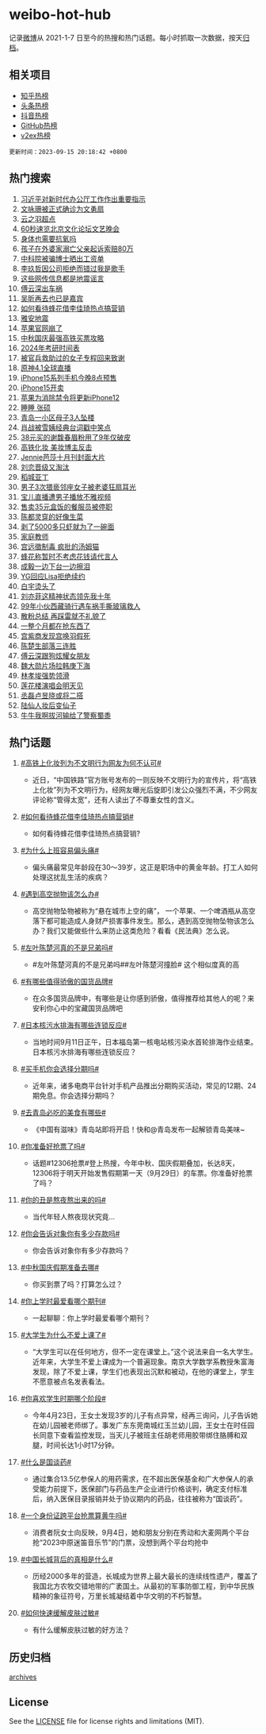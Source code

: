 # weibo-hot-hub

记录[微博](https://www.weibo.com)从 2021-1-7 日至今的热搜和热门话题。每小时抓取一次数据，按天[归档](archives)。

## 相关项目

- [知乎热榜](https://github.com/lonnyzhang423/zhihu-hot-hub)
- [头条热榜](https://github.com/lonnyzhang423/toutiao-hot-hub)
- [抖音热榜](https://github.com/lonnyzhang423/douyin-hot-hub)
- [GitHub热榜](https://github.com/lonnyzhang423/github-hot-hub)
- [v2ex热榜](https://github.com/lonnyzhang423/v2ex-hot-hub)


`更新时间：2023-09-15 20:18:42 +0800`

## 热门搜索

1. [习近平对新时代办公厅工作作出重要指示](https://m.weibo.cn/search?containerid=100103type%3D1%26t%3D10%26q%3D%23%E4%B9%A0%E8%BF%91%E5%B9%B3%E5%AF%B9%E6%96%B0%E6%97%B6%E4%BB%A3%E5%8A%9E%E5%85%AC%E5%8E%85%E5%B7%A5%E4%BD%9C%E4%BD%9C%E5%87%BA%E9%87%8D%E8%A6%81%E6%8C%87%E7%A4%BA%23&stream_entry_id=51&isnewpage=1&extparam=seat%3D1%26cate%3D10103%26stream_entry_id%3D51%26pos%3D0%26dgr%3D0%26c_type%3D51%26filter_type%3Drealtimehot%26display_time%3D1694780321%26pre_seqid%3D1694780321688927224166)
1. [文咏珊被正式确诊为文勇扇](https://m.weibo.cn/search?containerid=100103type%3D1%26t%3D10%26q%3D%23%E6%96%87%E5%92%8F%E7%8F%8A%E8%A2%AB%E6%AD%A3%E5%BC%8F%E7%A1%AE%E8%AF%8A%E4%B8%BA%E6%96%87%E5%8B%87%E6%89%87%23&stream_entry_id=31&isnewpage=1&extparam=seat%3D1%26cate%3D5001%26stream_entry_id%3D31%26flag%3D1%26filter_type%3Drealtimehot%26c_type%3D31%26lcate%3D5001%26pos%3D0%26q%3D%2523%25E6%2596%2587%25E5%2592%258F%25E7%258F%258A%25E8%25A2%25AB%25E6%25AD%25A3%25E5%25BC%258F%25E7%25A1%25AE%25E8%25AF%258A%25E4%25B8%25BA%25E6%2596%2587%25E5%258B%2587%25E6%2589%2587%2523%26dgr%3D0%26band_rank%3D1%26realpos%3D1%26display_time%3D1694780321%26pre_seqid%3D1694780321688927224166)
1. [云之羽超点](https://m.weibo.cn/search?containerid=100103type%3D1%26t%3D10%26q%3D%23%E4%BA%91%E4%B9%8B%E7%BE%BD%E8%B6%85%E7%82%B9%23&stream_entry_id=31&isnewpage=1&extparam=seat%3D1%26cate%3D5001%26stream_entry_id%3D31%26flag%3D2%26filter_type%3Drealtimehot%26c_type%3D31%26lcate%3D5001%26pos%3D1%26q%3D%2523%25E4%25BA%2591%25E4%25B9%258B%25E7%25BE%25BD%25E8%25B6%2585%25E7%2582%25B9%2523%26dgr%3D0%26band_rank%3D2%26realpos%3D2%26display_time%3D1694780321%26pre_seqid%3D1694780321688927224166)
1. [60秒速览北京文化论坛文艺晚会](https://m.weibo.cn/search?containerid=100103type%3D1%26t%3D10%26q%3D%2360%E7%A7%92%E9%80%9F%E8%A7%88%E5%8C%97%E4%BA%AC%E6%96%87%E5%8C%96%E8%AE%BA%E5%9D%9B%E6%96%87%E8%89%BA%E6%99%9A%E4%BC%9A%23&stream_entry_id=31&isnewpage=1&extparam=seat%3D1%26cate%3D5001%26stream_entry_id%3D31%26flag%3D1%26filter_type%3Drealtimehot%26c_type%3D31%26lcate%3D5001%26pos%3D2%26q%3D%252360%25E7%25A7%2592%25E9%2580%259F%25E8%25A7%2588%25E5%258C%2597%25E4%25BA%25AC%25E6%2596%2587%25E5%258C%2596%25E8%25AE%25BA%25E5%259D%259B%25E6%2596%2587%25E8%2589%25BA%25E6%2599%259A%25E4%25BC%259A%2523%26dgr%3D0%26band_rank%3D3%26realpos%3D3%26display_time%3D1694780321%26pre_seqid%3D1694780321688927224166)
1. [身体也需要抗氧吗](https://m.weibo.cn/search?containerid=100103type%3D1%26t%3D10%26q%3D%23%E8%BA%AB%E4%BD%93%E4%B9%9F%E9%9C%80%E8%A6%81%E6%8A%97%E6%B0%A7%E5%90%97%23&stream_entry_id=31&isnewpage=1&extparam=seat%3D1%26cate%3D5001%26stream_entry_id%3D31%26c_type%3D31%26lcate%3D5001%26filter_type%3Drealtimehot%26adid%3D203324%26pos%3D3%26topic_ad%3D1%26q%3D%2523%25E8%25BA%25AB%25E4%25BD%2593%25E4%25B9%259F%25E9%259C%2580%25E8%25A6%2581%25E6%258A%2597%25E6%25B0%25A7%25E5%2590%2597%2523%26dgr%3D0%26band_rank%3D4%26is_ad_pos%3D1%26display_time%3D1694780321%26pre_seqid%3D1694780321688927224166)
1. [孩子在外婆家溺亡父亲起诉索赔80万](https://m.weibo.cn/search?containerid=100103type%3D1%26t%3D10%26q%3D%23%E5%AD%A9%E5%AD%90%E5%9C%A8%E5%A4%96%E5%A9%86%E5%AE%B6%E6%BA%BA%E4%BA%A1%E7%88%B6%E4%BA%B2%E8%B5%B7%E8%AF%89%E7%B4%A2%E8%B5%9480%E4%B8%87%23&stream_entry_id=31&isnewpage=1&extparam=seat%3D1%26cate%3D5001%26stream_entry_id%3D31%26flag%3D1%26filter_type%3Drealtimehot%26c_type%3D31%26lcate%3D5001%26pos%3D4%26q%3D%2523%25E5%25AD%25A9%25E5%25AD%2590%25E5%259C%25A8%25E5%25A4%2596%25E5%25A9%2586%25E5%25AE%25B6%25E6%25BA%25BA%25E4%25BA%25A1%25E7%2588%25B6%25E4%25BA%25B2%25E8%25B5%25B7%25E8%25AF%2589%25E7%25B4%25A2%25E8%25B5%259480%25E4%25B8%2587%2523%26dgr%3D0%26band_rank%3D4%26realpos%3D4%26display_time%3D1694780321%26pre_seqid%3D1694780321688927224166)
1. [中科院被骗博士晒出工资单](https://m.weibo.cn/search?containerid=100103type%3D1%26t%3D10%26q%3D%23%E4%B8%AD%E7%A7%91%E9%99%A2%E8%A2%AB%E9%AA%97%E5%8D%9A%E5%A3%AB%E6%99%92%E5%87%BA%E5%B7%A5%E8%B5%84%E5%8D%95%23&stream_entry_id=31&isnewpage=1&extparam=seat%3D1%26cate%3D5001%26stream_entry_id%3D31%26flag%3D2%26filter_type%3Drealtimehot%26c_type%3D31%26lcate%3D5001%26pos%3D5%26q%3D%2523%25E4%25B8%25AD%25E7%25A7%2591%25E9%2599%25A2%25E8%25A2%25AB%25E9%25AA%2597%25E5%258D%259A%25E5%25A3%25AB%25E6%2599%2592%25E5%2587%25BA%25E5%25B7%25A5%25E8%25B5%2584%25E5%258D%2595%2523%26dgr%3D0%26band_rank%3D5%26realpos%3D5%26display_time%3D1694780321%26pre_seqid%3D1694780321688927224166)
1. [李玖哲因公司拒绝而错过我是歌手](https://m.weibo.cn/search?containerid=100103type%3D1%26t%3D10%26q%3D%23%E6%9D%8E%E7%8E%96%E5%93%B2%E5%9B%A0%E5%85%AC%E5%8F%B8%E6%8B%92%E7%BB%9D%E8%80%8C%E9%94%99%E8%BF%87%E6%88%91%E6%98%AF%E6%AD%8C%E6%89%8B%23&stream_entry_id=31&isnewpage=1&extparam=seat%3D1%26cate%3D5001%26stream_entry_id%3D31%26flag%3D1%26filter_type%3Drealtimehot%26c_type%3D31%26lcate%3D5001%26pos%3D6%26q%3D%2523%25E6%259D%258E%25E7%258E%2596%25E5%2593%25B2%25E5%259B%25A0%25E5%2585%25AC%25E5%258F%25B8%25E6%258B%2592%25E7%25BB%259D%25E8%2580%258C%25E9%2594%2599%25E8%25BF%2587%25E6%2588%2591%25E6%2598%25AF%25E6%25AD%258C%25E6%2589%258B%2523%26dgr%3D0%26band_rank%3D6%26realpos%3D6%26display_time%3D1694780321%26pre_seqid%3D1694780321688927224166)
1. [这些网传信息都是地震谣言](https://m.weibo.cn/search?containerid=100103type%3D1%26t%3D10%26q%3D%23%E8%BF%99%E4%BA%9B%E7%BD%91%E4%BC%A0%E4%BF%A1%E6%81%AF%E9%83%BD%E6%98%AF%E5%9C%B0%E9%9C%87%E8%B0%A3%E8%A8%80%23&stream_entry_id=31&isnewpage=1&extparam=seat%3D1%26cate%3D5001%26stream_entry_id%3D31%26c_type%3D31%26lcate%3D5001%26adid%3D203712%26filter_type%3Drealtimehot%26pos%3D7%26q%3D%2523%25E8%25BF%2599%25E4%25BA%259B%25E7%25BD%2591%25E4%25BC%25A0%25E4%25BF%25A1%25E6%2581%25AF%25E9%2583%25BD%25E6%2598%25AF%25E5%259C%25B0%25E9%259C%2587%25E8%25B0%25A3%25E8%25A8%2580%2523%26dgr%3D0%26band_rank%3D7%26is_ad_pos%3D1%26display_time%3D1694780321%26pre_seqid%3D1694780321688927224166)
1. [傅云深出车祸](https://m.weibo.cn/search?containerid=100103type%3D1%26t%3D10%26q%3D%23%E5%82%85%E4%BA%91%E6%B7%B1%E5%87%BA%E8%BD%A6%E7%A5%B8%23&stream_entry_id=31&isnewpage=1&extparam=seat%3D1%26cate%3D5001%26stream_entry_id%3D31%26flag%3D1%26filter_type%3Drealtimehot%26c_type%3D31%26lcate%3D5001%26pos%3D8%26q%3D%2523%25E5%2582%2585%25E4%25BA%2591%25E6%25B7%25B1%25E5%2587%25BA%25E8%25BD%25A6%25E7%25A5%25B8%2523%26dgr%3D0%26band_rank%3D7%26realpos%3D7%26display_time%3D1694780321%26pre_seqid%3D1694780321688927224166)
1. [吴昕再去也已是嘉宾](https://m.weibo.cn/search?containerid=100103type%3D1%26t%3D10%26q%3D%23%E5%90%B4%E6%98%95%E5%86%8D%E5%8E%BB%E4%B9%9F%E5%B7%B2%E6%98%AF%E5%98%89%E5%AE%BE%23&stream_entry_id=31&isnewpage=1&extparam=seat%3D1%26cate%3D5001%26stream_entry_id%3D31%26flag%3D1%26filter_type%3Drealtimehot%26c_type%3D31%26lcate%3D5001%26pos%3D9%26q%3D%2523%25E5%2590%25B4%25E6%2598%2595%25E5%2586%258D%25E5%258E%25BB%25E4%25B9%259F%25E5%25B7%25B2%25E6%2598%25AF%25E5%2598%2589%25E5%25AE%25BE%2523%26dgr%3D0%26band_rank%3D8%26realpos%3D8%26display_time%3D1694780321%26pre_seqid%3D1694780321688927224166)
1. [如何看待蜂花借李佳琦热点搞营销](https://m.weibo.cn/search?containerid=100103type%3D1%26t%3D10%26q%3D%23%E5%A6%82%E4%BD%95%E7%9C%8B%E5%BE%85%E8%9C%82%E8%8A%B1%E5%80%9F%E6%9D%8E%E4%BD%B3%E7%90%A6%E7%83%AD%E7%82%B9%E6%90%9E%E8%90%A5%E9%94%80%23&stream_entry_id=31&isnewpage=1&extparam=seat%3D1%26cate%3D5001%26stream_entry_id%3D31%26flag%3D0%26filter_type%3Drealtimehot%26c_type%3D31%26lcate%3D5001%26pos%3D10%26q%3D%2523%25E5%25A6%2582%25E4%25BD%2595%25E7%259C%258B%25E5%25BE%2585%25E8%259C%2582%25E8%258A%25B1%25E5%2580%259F%25E6%259D%258E%25E4%25BD%25B3%25E7%2590%25A6%25E7%2583%25AD%25E7%2582%25B9%25E6%2590%259E%25E8%2590%25A5%25E9%2594%2580%2523%26dgr%3D0%26band_rank%3D9%26realpos%3D9%26display_time%3D1694780321%26pre_seqid%3D1694780321688927224166)
1. [雅安地震](https://m.weibo.cn/search?containerid=100103type%3D1%26t%3D10%26q%3D%23%E9%9B%85%E5%AE%89%E5%9C%B0%E9%9C%87%23&stream_entry_id=31&isnewpage=1&extparam=seat%3D1%26cate%3D5001%26stream_entry_id%3D31%26flag%3D0%26filter_type%3Drealtimehot%26c_type%3D31%26lcate%3D5001%26pos%3D11%26q%3D%2523%25E9%259B%2585%25E5%25AE%2589%25E5%259C%25B0%25E9%259C%2587%2523%26dgr%3D0%26band_rank%3D10%26realpos%3D10%26display_time%3D1694780321%26pre_seqid%3D1694780321688927224166)
1. [苹果官网崩了](https://m.weibo.cn/search?containerid=100103type%3D1%26t%3D10%26q%3D%E8%8B%B9%E6%9E%9C%E5%AE%98%E7%BD%91%E5%B4%A9%E4%BA%86&stream_entry_id=31&isnewpage=1&extparam=seat%3D1%26cate%3D5001%26stream_entry_id%3D31%26flag%3D1%26filter_type%3Drealtimehot%26c_type%3D31%26lcate%3D5001%26pos%3D12%26q%3D%25E8%258B%25B9%25E6%259E%259C%25E5%25AE%2598%25E7%25BD%2591%25E5%25B4%25A9%25E4%25BA%2586%26dgr%3D0%26band_rank%3D11%26realpos%3D11%26display_time%3D1694780321%26pre_seqid%3D1694780321688927224166)
1. [中秋国庆最强高铁买票攻略](https://m.weibo.cn/search?containerid=100103type%3D1%26t%3D10%26q%3D%23%E4%B8%AD%E7%A7%8B%E5%9B%BD%E5%BA%86%E6%9C%80%E5%BC%BA%E9%AB%98%E9%93%81%E4%B9%B0%E7%A5%A8%E6%94%BB%E7%95%A5%23&stream_entry_id=31&isnewpage=1&extparam=seat%3D1%26cate%3D5001%26stream_entry_id%3D31%26flag%3D1%26filter_type%3Drealtimehot%26c_type%3D31%26lcate%3D5001%26pos%3D13%26q%3D%2523%25E4%25B8%25AD%25E7%25A7%258B%25E5%259B%25BD%25E5%25BA%2586%25E6%259C%2580%25E5%25BC%25BA%25E9%25AB%2598%25E9%2593%2581%25E4%25B9%25B0%25E7%25A5%25A8%25E6%2594%25BB%25E7%2595%25A5%2523%26dgr%3D0%26band_rank%3D12%26realpos%3D12%26display_time%3D1694780321%26pre_seqid%3D1694780321688927224166)
1. [2024年考研时间表](https://m.weibo.cn/search?containerid=100103type%3D1%26t%3D10%26q%3D%232024%E5%B9%B4%E8%80%83%E7%A0%94%E6%97%B6%E9%97%B4%E8%A1%A8%23&stream_entry_id=31&isnewpage=1&extparam=seat%3D1%26cate%3D5001%26stream_entry_id%3D31%26flag%3D1%26filter_type%3Drealtimehot%26c_type%3D31%26lcate%3D5001%26pos%3D14%26q%3D%25232024%25E5%25B9%25B4%25E8%2580%2583%25E7%25A0%2594%25E6%2597%25B6%25E9%2597%25B4%25E8%25A1%25A8%2523%26dgr%3D0%26band_rank%3D13%26realpos%3D13%26display_time%3D1694780321%26pre_seqid%3D1694780321688927224166)
1. [被官兵救助过的女子专程回来致谢](https://m.weibo.cn/search?containerid=100103type%3D1%26t%3D10%26q%3D%23%E8%A2%AB%E5%AE%98%E5%85%B5%E6%95%91%E5%8A%A9%E8%BF%87%E7%9A%84%E5%A5%B3%E5%AD%90%E4%B8%93%E7%A8%8B%E5%9B%9E%E6%9D%A5%E8%87%B4%E8%B0%A2%23&stream_entry_id=31&isnewpage=1&extparam=seat%3D1%26cate%3D5001%26stream_entry_id%3D31%26flag%3D32768%26filter_type%3Drealtimehot%26c_type%3D31%26lcate%3D5001%26pos%3D15%26q%3D%2523%25E8%25A2%25AB%25E5%25AE%2598%25E5%2585%25B5%25E6%2595%2591%25E5%258A%25A9%25E8%25BF%2587%25E7%259A%2584%25E5%25A5%25B3%25E5%25AD%2590%25E4%25B8%2593%25E7%25A8%258B%25E5%259B%259E%25E6%259D%25A5%25E8%2587%25B4%25E8%25B0%25A2%2523%26dgr%3D0%26band_rank%3D14%26realpos%3D14%26display_time%3D1694780321%26pre_seqid%3D1694780321688927224166)
1. [原神4.1全球直播](https://m.weibo.cn/search?containerid=100103type%3D1%26t%3D10%26q%3D%23%E5%8E%9F%E7%A5%9E4.1%E5%85%A8%E7%90%83%E7%9B%B4%E6%92%AD%23&stream_entry_id=31&isnewpage=1&extparam=seat%3D1%26cate%3D5001%26stream_entry_id%3D31%26flag%3D0%26filter_type%3Drealtimehot%26c_type%3D31%26adid%3D203781%26lcate%3D5001%26pos%3D16%26q%3D%2523%25E5%258E%259F%25E7%25A5%259E4.1%25E5%2585%25A8%25E7%2590%2583%25E7%259B%25B4%25E6%2592%25AD%2523%26dgr%3D0%26band_rank%3D15%26realpos%3D15%26display_time%3D1694780321%26pre_seqid%3D1694780321688927224166)
1. [iPhone15系列手机今晚8点预售](https://m.weibo.cn/search?containerid=100103type%3D1%26t%3D10%26q%3D%23iPhone15%E7%B3%BB%E5%88%97%E6%89%8B%E6%9C%BA%E4%BB%8A%E6%99%9A8%E7%82%B9%E9%A2%84%E5%94%AE%23&stream_entry_id=31&isnewpage=1&extparam=seat%3D1%26cate%3D5001%26stream_entry_id%3D31%26flag%3D2%26filter_type%3Drealtimehot%26c_type%3D31%26lcate%3D5001%26pos%3D17%26q%3D%2523iPhone15%25E7%25B3%25BB%25E5%2588%2597%25E6%2589%258B%25E6%259C%25BA%25E4%25BB%258A%25E6%2599%259A8%25E7%2582%25B9%25E9%25A2%2584%25E5%2594%25AE%2523%26dgr%3D0%26band_rank%3D16%26realpos%3D16%26display_time%3D1694780321%26pre_seqid%3D1694780321688927224166)
1. [iPhone15开卖](https://m.weibo.cn/search?containerid=100103type%3D1%26t%3D10%26q%3DiPhone15%E5%BC%80%E5%8D%96&stream_entry_id=31&isnewpage=1&extparam=seat%3D1%26cate%3D5001%26stream_entry_id%3D31%26flag%3D1%26filter_type%3Drealtimehot%26c_type%3D31%26lcate%3D5001%26pos%3D18%26q%3DiPhone15%25E5%25BC%2580%25E5%258D%2596%26dgr%3D0%26band_rank%3D17%26realpos%3D17%26display_time%3D1694780321%26pre_seqid%3D1694780321688927224166)
1. [苹果为消除禁令将更新iPhone12](https://m.weibo.cn/search?containerid=100103type%3D1%26t%3D10%26q%3D%23%E8%8B%B9%E6%9E%9C%E4%B8%BA%E6%B6%88%E9%99%A4%E7%A6%81%E4%BB%A4%E5%B0%86%E6%9B%B4%E6%96%B0iPhone12%23&stream_entry_id=31&isnewpage=1&extparam=seat%3D1%26cate%3D5001%26stream_entry_id%3D31%26flag%3D1%26filter_type%3Drealtimehot%26c_type%3D31%26lcate%3D5001%26pos%3D19%26q%3D%2523%25E8%258B%25B9%25E6%259E%259C%25E4%25B8%25BA%25E6%25B6%2588%25E9%2599%25A4%25E7%25A6%2581%25E4%25BB%25A4%25E5%25B0%2586%25E6%259B%25B4%25E6%2596%25B0iPhone12%2523%26dgr%3D0%26band_rank%3D18%26realpos%3D18%26display_time%3D1694780321%26pre_seqid%3D1694780321688927224166)
1. [睡睡 张硕](https://m.weibo.cn/search?containerid=100103type%3D1%26t%3D10%26q%3D%E7%9D%A1%E7%9D%A1+%E5%BC%A0%E7%A1%95&stream_entry_id=31&isnewpage=1&extparam=seat%3D1%26cate%3D5001%26stream_entry_id%3D31%26flag%3D1%26filter_type%3Drealtimehot%26c_type%3D31%26lcate%3D5001%26pos%3D20%26q%3D%25E7%259D%25A1%25E7%259D%25A1%2520%25E5%25BC%25A0%25E7%25A1%2595%26dgr%3D0%26band_rank%3D19%26realpos%3D19%26display_time%3D1694780321%26pre_seqid%3D1694780321688927224166)
1. [青岛一小区母子3人坠楼](https://m.weibo.cn/search?containerid=100103type%3D1%26t%3D10%26q%3D%23%E9%9D%92%E5%B2%9B%E4%B8%80%E5%B0%8F%E5%8C%BA%E6%AF%8D%E5%AD%903%E4%BA%BA%E5%9D%A0%E6%A5%BC%23&stream_entry_id=31&isnewpage=1&extparam=seat%3D1%26cate%3D5001%26stream_entry_id%3D31%26flag%3D2%26filter_type%3Drealtimehot%26c_type%3D31%26lcate%3D5001%26pos%3D21%26q%3D%2523%25E9%259D%2592%25E5%25B2%259B%25E4%25B8%2580%25E5%25B0%258F%25E5%258C%25BA%25E6%25AF%258D%25E5%25AD%25903%25E4%25BA%25BA%25E5%259D%25A0%25E6%25A5%25BC%2523%26dgr%3D0%26band_rank%3D20%26realpos%3D20%26display_time%3D1694780321%26pre_seqid%3D1694780321688927224166)
1. [肖战被雪姨经典台词戳中笑点](https://m.weibo.cn/search?containerid=100103type%3D1%26t%3D10%26q%3D%23%E8%82%96%E6%88%98%E8%A2%AB%E9%9B%AA%E5%A7%A8%E7%BB%8F%E5%85%B8%E5%8F%B0%E8%AF%8D%E6%88%B3%E4%B8%AD%E7%AC%91%E7%82%B9%23&stream_entry_id=31&isnewpage=1&extparam=seat%3D1%26cate%3D5001%26stream_entry_id%3D31%26flag%3D1%26filter_type%3Drealtimehot%26c_type%3D31%26lcate%3D5001%26pos%3D22%26q%3D%2523%25E8%2582%2596%25E6%2588%2598%25E8%25A2%25AB%25E9%259B%25AA%25E5%25A7%25A8%25E7%25BB%258F%25E5%2585%25B8%25E5%258F%25B0%25E8%25AF%258D%25E6%2588%25B3%25E4%25B8%25AD%25E7%25AC%2591%25E7%2582%25B9%2523%26dgr%3D0%26band_rank%3D21%26realpos%3D21%26display_time%3D1694780321%26pre_seqid%3D1694780321688927224166)
1. [38元买的谢馥春眉粉用了9年仅破皮](https://m.weibo.cn/search?containerid=100103type%3D1%26t%3D10%26q%3D%2338%E5%85%83%E4%B9%B0%E7%9A%84%E8%B0%A2%E9%A6%A5%E6%98%A5%E7%9C%89%E7%B2%89%E7%94%A8%E4%BA%869%E5%B9%B4%E4%BB%85%E7%A0%B4%E7%9A%AE%23&stream_entry_id=31&isnewpage=1&extparam=seat%3D1%26cate%3D5001%26stream_entry_id%3D31%26flag%3D1%26filter_type%3Drealtimehot%26c_type%3D31%26lcate%3D5001%26pos%3D23%26q%3D%252338%25E5%2585%2583%25E4%25B9%25B0%25E7%259A%2584%25E8%25B0%25A2%25E9%25A6%25A5%25E6%2598%25A5%25E7%259C%2589%25E7%25B2%2589%25E7%2594%25A8%25E4%25BA%25869%25E5%25B9%25B4%25E4%25BB%2585%25E7%25A0%25B4%25E7%259A%25AE%2523%26dgr%3D0%26band_rank%3D22%26realpos%3D22%26display_time%3D1694780321%26pre_seqid%3D1694780321688927224166)
1. [高铁化妆 美妆博主反击](https://m.weibo.cn/search?containerid=100103type%3D1%26t%3D10%26q%3D%E9%AB%98%E9%93%81%E5%8C%96%E5%A6%86+%E7%BE%8E%E5%A6%86%E5%8D%9A%E4%B8%BB%E5%8F%8D%E5%87%BB&stream_entry_id=31&isnewpage=1&extparam=seat%3D1%26cate%3D5001%26stream_entry_id%3D31%26flag%3D1%26filter_type%3Drealtimehot%26c_type%3D31%26lcate%3D5001%26pos%3D24%26q%3D%25E9%25AB%2598%25E9%2593%2581%25E5%258C%2596%25E5%25A6%2586%2520%25E7%25BE%258E%25E5%25A6%2586%25E5%258D%259A%25E4%25B8%25BB%25E5%258F%258D%25E5%2587%25BB%26dgr%3D0%26band_rank%3D23%26realpos%3D23%26display_time%3D1694780321%26pre_seqid%3D1694780321688927224166)
1. [Jennie芭莎十月刊封面大片](https://m.weibo.cn/search?containerid=100103type%3D1%26t%3D10%26q%3D%23Jennie%E8%8A%AD%E8%8E%8E%E5%8D%81%E6%9C%88%E5%88%8A%E5%B0%81%E9%9D%A2%E5%A4%A7%E7%89%87%23&stream_entry_id=31&isnewpage=1&extparam=seat%3D1%26cate%3D5001%26stream_entry_id%3D31%26flag%3D1%26filter_type%3Drealtimehot%26c_type%3D31%26lcate%3D5001%26pos%3D25%26q%3D%2523Jennie%25E8%258A%25AD%25E8%258E%258E%25E5%258D%2581%25E6%259C%2588%25E5%2588%258A%25E5%25B0%2581%25E9%259D%25A2%25E5%25A4%25A7%25E7%2589%2587%2523%26dgr%3D0%26band_rank%3D24%26realpos%3D24%26display_time%3D1694780321%26pre_seqid%3D1694780321688927224166)
1. [刘恋晋级又淘汰](https://m.weibo.cn/search?containerid=100103type%3D1%26t%3D10%26q%3D%23%E5%88%98%E6%81%8B%E6%99%8B%E7%BA%A7%E5%8F%88%E6%B7%98%E6%B1%B0%23&stream_entry_id=31&isnewpage=1&extparam=seat%3D1%26cate%3D5001%26stream_entry_id%3D31%26flag%3D1%26filter_type%3Drealtimehot%26c_type%3D31%26lcate%3D5001%26pos%3D26%26q%3D%2523%25E5%2588%2598%25E6%2581%258B%25E6%2599%258B%25E7%25BA%25A7%25E5%258F%2588%25E6%25B7%2598%25E6%25B1%25B0%2523%26dgr%3D0%26band_rank%3D25%26realpos%3D25%26display_time%3D1694780321%26pre_seqid%3D1694780321688927224166)
1. [稻城亚丁](https://m.weibo.cn/search?containerid=100103type%3D1%26t%3D10%26q%3D%E7%A8%BB%E5%9F%8E%E4%BA%9A%E4%B8%81&stream_entry_id=31&isnewpage=1&extparam=seat%3D1%26cate%3D5001%26stream_entry_id%3D31%26flag%3D1%26filter_type%3Drealtimehot%26c_type%3D31%26lcate%3D5001%26pos%3D27%26q%3D%25E7%25A8%25BB%25E5%259F%258E%25E4%25BA%259A%25E4%25B8%2581%26dgr%3D0%26band_rank%3D26%26realpos%3D26%26display_time%3D1694780321%26pre_seqid%3D1694780321688927224166)
1. [男子3次猥亵邻座女子被老婆狂扇耳光](https://m.weibo.cn/search?containerid=100103type%3D1%26t%3D10%26q%3D%23%E7%94%B7%E5%AD%903%E6%AC%A1%E7%8C%A5%E4%BA%B5%E9%82%BB%E5%BA%A7%E5%A5%B3%E5%AD%90%E8%A2%AB%E8%80%81%E5%A9%86%E7%8B%82%E6%89%87%E8%80%B3%E5%85%89%23&stream_entry_id=31&isnewpage=1&extparam=seat%3D1%26cate%3D5001%26stream_entry_id%3D31%26flag%3D0%26filter_type%3Drealtimehot%26c_type%3D31%26lcate%3D5001%26pos%3D28%26q%3D%2523%25E7%2594%25B7%25E5%25AD%25903%25E6%25AC%25A1%25E7%258C%25A5%25E4%25BA%25B5%25E9%2582%25BB%25E5%25BA%25A7%25E5%25A5%25B3%25E5%25AD%2590%25E8%25A2%25AB%25E8%2580%2581%25E5%25A9%2586%25E7%258B%2582%25E6%2589%2587%25E8%2580%25B3%25E5%2585%2589%2523%26dgr%3D0%26band_rank%3D27%26realpos%3D27%26display_time%3D1694780321%26pre_seqid%3D1694780321688927224166)
1. [宝儿直播遭男子播放不雅视频](https://m.weibo.cn/search?containerid=100103type%3D1%26t%3D10%26q%3D%23%E5%AE%9D%E5%84%BF%E7%9B%B4%E6%92%AD%E9%81%AD%E7%94%B7%E5%AD%90%E6%92%AD%E6%94%BE%E4%B8%8D%E9%9B%85%E8%A7%86%E9%A2%91%23&stream_entry_id=31&isnewpage=1&extparam=seat%3D1%26cate%3D5001%26stream_entry_id%3D31%26flag%3D0%26filter_type%3Drealtimehot%26c_type%3D31%26lcate%3D5001%26pos%3D29%26q%3D%2523%25E5%25AE%259D%25E5%2584%25BF%25E7%259B%25B4%25E6%2592%25AD%25E9%2581%25AD%25E7%2594%25B7%25E5%25AD%2590%25E6%2592%25AD%25E6%2594%25BE%25E4%25B8%258D%25E9%259B%2585%25E8%25A7%2586%25E9%25A2%2591%2523%26dgr%3D0%26band_rank%3D28%26realpos%3D28%26display_time%3D1694780321%26pre_seqid%3D1694780321688927224166)
1. [售卖35元盒饭的餐服员被停职](https://m.weibo.cn/search?containerid=100103type%3D1%26t%3D10%26q%3D%23%E5%94%AE%E5%8D%9635%E5%85%83%E7%9B%92%E9%A5%AD%E7%9A%84%E9%A4%90%E6%9C%8D%E5%91%98%E8%A2%AB%E5%81%9C%E8%81%8C%23&stream_entry_id=31&isnewpage=1&extparam=seat%3D1%26cate%3D5001%26stream_entry_id%3D31%26flag%3D1%26filter_type%3Drealtimehot%26c_type%3D31%26lcate%3D5001%26pos%3D30%26q%3D%2523%25E5%2594%25AE%25E5%258D%259635%25E5%2585%2583%25E7%259B%2592%25E9%25A5%25AD%25E7%259A%2584%25E9%25A4%2590%25E6%259C%258D%25E5%2591%2598%25E8%25A2%25AB%25E5%2581%259C%25E8%2581%258C%2523%26dgr%3D0%26band_rank%3D29%26realpos%3D29%26display_time%3D1694780321%26pre_seqid%3D1694780321688927224166)
1. [陈都灵穿的好像生菜](https://m.weibo.cn/search?containerid=100103type%3D1%26t%3D10%26q%3D%23%E9%99%88%E9%83%BD%E7%81%B5%E7%A9%BF%E7%9A%84%E5%A5%BD%E5%83%8F%E7%94%9F%E8%8F%9C%23&stream_entry_id=31&isnewpage=1&extparam=seat%3D1%26cate%3D5001%26stream_entry_id%3D31%26flag%3D0%26filter_type%3Drealtimehot%26c_type%3D31%26lcate%3D5001%26pos%3D31%26q%3D%2523%25E9%2599%2588%25E9%2583%25BD%25E7%2581%25B5%25E7%25A9%25BF%25E7%259A%2584%25E5%25A5%25BD%25E5%2583%258F%25E7%2594%259F%25E8%258F%259C%2523%26dgr%3D0%26band_rank%3D30%26realpos%3D30%26display_time%3D1694780321%26pre_seqid%3D1694780321688927224166)
1. [剥了5000多只虾就为了一碗面](https://m.weibo.cn/search?containerid=100103type%3D1%26t%3D10%26q%3D%E5%89%A5%E4%BA%865000%E5%A4%9A%E5%8F%AA%E8%99%BE%E5%B0%B1%E4%B8%BA%E4%BA%86%E4%B8%80%E7%A2%97%E9%9D%A2&stream_entry_id=31&isnewpage=1&extparam=seat%3D1%26cate%3D5001%26stream_entry_id%3D31%26flag%3D1%26filter_type%3Drealtimehot%26c_type%3D31%26lcate%3D5001%26pos%3D32%26q%3D%25E5%2589%25A5%25E4%25BA%25865000%25E5%25A4%259A%25E5%258F%25AA%25E8%2599%25BE%25E5%25B0%25B1%25E4%25B8%25BA%25E4%25BA%2586%25E4%25B8%2580%25E7%25A2%2597%25E9%259D%25A2%26dgr%3D0%26band_rank%3D31%26realpos%3D31%26display_time%3D1694780321%26pre_seqid%3D1694780321688927224166)
1. [家庭教师](https://m.weibo.cn/search?containerid=100103type%3D1%26t%3D10%26q%3D%E5%AE%B6%E5%BA%AD%E6%95%99%E5%B8%88&stream_entry_id=31&isnewpage=1&extparam=seat%3D1%26cate%3D5001%26stream_entry_id%3D31%26flag%3D1%26filter_type%3Drealtimehot%26c_type%3D31%26lcate%3D5001%26pos%3D33%26q%3D%25E5%25AE%25B6%25E5%25BA%25AD%25E6%2595%2599%25E5%25B8%2588%26dgr%3D0%26band_rank%3D32%26realpos%3D32%26display_time%3D1694780321%26pre_seqid%3D1694780321688927224166)
1. [宫远徵制毒 疯批的汤姆猫](https://m.weibo.cn/search?containerid=100103type%3D1%26t%3D10%26q%3D%E5%AE%AB%E8%BF%9C%E5%BE%B5%E5%88%B6%E6%AF%92+%E7%96%AF%E6%89%B9%E7%9A%84%E6%B1%A4%E5%A7%86%E7%8C%AB&stream_entry_id=31&isnewpage=1&extparam=seat%3D1%26cate%3D5001%26stream_entry_id%3D31%26flag%3D1%26filter_type%3Drealtimehot%26c_type%3D31%26lcate%3D5001%26pos%3D34%26q%3D%25E5%25AE%25AB%25E8%25BF%259C%25E5%25BE%25B5%25E5%2588%25B6%25E6%25AF%2592%2520%25E7%2596%25AF%25E6%2589%25B9%25E7%259A%2584%25E6%25B1%25A4%25E5%25A7%2586%25E7%258C%25AB%26dgr%3D0%26band_rank%3D33%26realpos%3D33%26display_time%3D1694780321%26pre_seqid%3D1694780321688927224166)
1. [蜂花称暂时不考虑花钱请代言人](https://m.weibo.cn/search?containerid=100103type%3D1%26t%3D10%26q%3D%23%E8%9C%82%E8%8A%B1%E7%A7%B0%E6%9A%82%E6%97%B6%E4%B8%8D%E8%80%83%E8%99%91%E8%8A%B1%E9%92%B1%E8%AF%B7%E4%BB%A3%E8%A8%80%E4%BA%BA%23&stream_entry_id=31&isnewpage=1&extparam=seat%3D1%26cate%3D5001%26stream_entry_id%3D31%26flag%3D1%26filter_type%3Drealtimehot%26c_type%3D31%26lcate%3D5001%26pos%3D35%26q%3D%2523%25E8%259C%2582%25E8%258A%25B1%25E7%25A7%25B0%25E6%259A%2582%25E6%2597%25B6%25E4%25B8%258D%25E8%2580%2583%25E8%2599%2591%25E8%258A%25B1%25E9%2592%25B1%25E8%25AF%25B7%25E4%25BB%25A3%25E8%25A8%2580%25E4%25BA%25BA%2523%26dgr%3D0%26band_rank%3D34%26realpos%3D34%26display_time%3D1694780321%26pre_seqid%3D1694780321688927224166)
1. [成毅一边下台一边擦泪](https://m.weibo.cn/search?containerid=100103type%3D1%26t%3D10%26q%3D%E6%88%90%E6%AF%85%E4%B8%80%E8%BE%B9%E4%B8%8B%E5%8F%B0%E4%B8%80%E8%BE%B9%E6%93%A6%E6%B3%AA&stream_entry_id=31&isnewpage=1&extparam=seat%3D1%26cate%3D5001%26stream_entry_id%3D31%26flag%3D1%26filter_type%3Drealtimehot%26c_type%3D31%26lcate%3D5001%26pos%3D36%26q%3D%25E6%2588%2590%25E6%25AF%2585%25E4%25B8%2580%25E8%25BE%25B9%25E4%25B8%258B%25E5%258F%25B0%25E4%25B8%2580%25E8%25BE%25B9%25E6%2593%25A6%25E6%25B3%25AA%26dgr%3D0%26band_rank%3D35%26realpos%3D35%26display_time%3D1694780321%26pre_seqid%3D1694780321688927224166)
1. [YG回应Lisa拒绝续约](https://m.weibo.cn/search?containerid=100103type%3D1%26t%3D10%26q%3D%23YG%E5%9B%9E%E5%BA%94Lisa%E6%8B%92%E7%BB%9D%E7%BB%AD%E7%BA%A6%23&stream_entry_id=31&isnewpage=1&extparam=seat%3D1%26cate%3D5001%26stream_entry_id%3D31%26flag%3D0%26filter_type%3Drealtimehot%26c_type%3D31%26lcate%3D5001%26pos%3D37%26q%3D%2523YG%25E5%259B%259E%25E5%25BA%2594Lisa%25E6%258B%2592%25E7%25BB%259D%25E7%25BB%25AD%25E7%25BA%25A6%2523%26dgr%3D0%26band_rank%3D36%26realpos%3D36%26display_time%3D1694780321%26pre_seqid%3D1694780321688927224166)
1. [白宇烫头了](https://m.weibo.cn/search?containerid=100103type%3D1%26t%3D10%26q%3D%23%E7%99%BD%E5%AE%87%E7%83%AB%E5%A4%B4%E4%BA%86%23&stream_entry_id=31&isnewpage=1&extparam=seat%3D1%26cate%3D5001%26stream_entry_id%3D31%26flag%3D0%26filter_type%3Drealtimehot%26c_type%3D31%26lcate%3D5001%26pos%3D38%26q%3D%2523%25E7%2599%25BD%25E5%25AE%2587%25E7%2583%25AB%25E5%25A4%25B4%25E4%25BA%2586%2523%26dgr%3D0%26band_rank%3D37%26realpos%3D37%26display_time%3D1694780321%26pre_seqid%3D1694780321688927224166)
1. [刘亦菲这精神状态领先我十年](https://m.weibo.cn/search?containerid=100103type%3D1%26t%3D10%26q%3D%E5%88%98%E4%BA%A6%E8%8F%B2%E8%BF%99%E7%B2%BE%E7%A5%9E%E7%8A%B6%E6%80%81%E9%A2%86%E5%85%88%E6%88%91%E5%8D%81%E5%B9%B4&stream_entry_id=31&isnewpage=1&extparam=seat%3D1%26cate%3D5001%26stream_entry_id%3D31%26flag%3D0%26filter_type%3Drealtimehot%26c_type%3D31%26lcate%3D5001%26pos%3D39%26q%3D%25E5%2588%2598%25E4%25BA%25A6%25E8%258F%25B2%25E8%25BF%2599%25E7%25B2%25BE%25E7%25A5%259E%25E7%258A%25B6%25E6%2580%2581%25E9%25A2%2586%25E5%2585%2588%25E6%2588%2591%25E5%258D%2581%25E5%25B9%25B4%26dgr%3D0%26band_rank%3D38%26realpos%3D38%26display_time%3D1694780321%26pre_seqid%3D1694780321688927224166)
1. [99年小伙西藏骑行遇车祸手撕玻璃救人](https://m.weibo.cn/search?containerid=100103type%3D1%26t%3D10%26q%3D%2399%E5%B9%B4%E5%B0%8F%E4%BC%99%E8%A5%BF%E8%97%8F%E9%AA%91%E8%A1%8C%E9%81%87%E8%BD%A6%E7%A5%B8%E6%89%8B%E6%92%95%E7%8E%BB%E7%92%83%E6%95%91%E4%BA%BA%23&stream_entry_id=31&isnewpage=1&extparam=seat%3D1%26cate%3D5001%26stream_entry_id%3D31%26flag%3D32768%26filter_type%3Drealtimehot%26c_type%3D31%26lcate%3D5001%26pos%3D40%26q%3D%252399%25E5%25B9%25B4%25E5%25B0%258F%25E4%25BC%2599%25E8%25A5%25BF%25E8%2597%258F%25E9%25AA%2591%25E8%25A1%258C%25E9%2581%2587%25E8%25BD%25A6%25E7%25A5%25B8%25E6%2589%258B%25E6%2592%2595%25E7%258E%25BB%25E7%2592%2583%25E6%2595%2591%25E4%25BA%25BA%2523%26dgr%3D0%26band_rank%3D39%26realpos%3D39%26display_time%3D1694780321%26pre_seqid%3D1694780321688927224166)
1. [散粉总结 再踩雷就不礼貌了](https://m.weibo.cn/search?containerid=100103type%3D1%26t%3D10%26q%3D%E6%95%A3%E7%B2%89%E6%80%BB%E7%BB%93+%E5%86%8D%E8%B8%A9%E9%9B%B7%E5%B0%B1%E4%B8%8D%E7%A4%BC%E8%B2%8C%E4%BA%86&stream_entry_id=31&isnewpage=1&extparam=seat%3D1%26cate%3D5001%26stream_entry_id%3D31%26flag%3D1%26filter_type%3Drealtimehot%26c_type%3D31%26lcate%3D5001%26pos%3D41%26q%3D%25E6%2595%25A3%25E7%25B2%2589%25E6%2580%25BB%25E7%25BB%2593%2520%25E5%2586%258D%25E8%25B8%25A9%25E9%259B%25B7%25E5%25B0%25B1%25E4%25B8%258D%25E7%25A4%25BC%25E8%25B2%258C%25E4%25BA%2586%26dgr%3D0%26band_rank%3D40%26realpos%3D40%26display_time%3D1694780321%26pre_seqid%3D1694780321688927224166)
1. [一整个月都在抢东西了](https://m.weibo.cn/search?containerid=100103type%3D1%26t%3D10%26q%3D%23%E4%B8%80%E6%95%B4%E4%B8%AA%E6%9C%88%E9%83%BD%E5%9C%A8%E6%8A%A2%E4%B8%9C%E8%A5%BF%E4%BA%86%23&stream_entry_id=31&isnewpage=1&extparam=seat%3D1%26cate%3D5001%26stream_entry_id%3D31%26flag%3D1%26filter_type%3Drealtimehot%26c_type%3D31%26lcate%3D5001%26pos%3D42%26q%3D%2523%25E4%25B8%2580%25E6%2595%25B4%25E4%25B8%25AA%25E6%259C%2588%25E9%2583%25BD%25E5%259C%25A8%25E6%258A%25A2%25E4%25B8%259C%25E8%25A5%25BF%25E4%25BA%2586%2523%26dgr%3D0%26band_rank%3D41%26realpos%3D41%26display_time%3D1694780321%26pre_seqid%3D1694780321688927224166)
1. [宫紫商发现宫唤羽假死](https://m.weibo.cn/search?containerid=100103type%3D1%26t%3D10%26q%3D%23%E5%AE%AB%E7%B4%AB%E5%95%86%E5%8F%91%E7%8E%B0%E5%AE%AB%E5%94%A4%E7%BE%BD%E5%81%87%E6%AD%BB%23&stream_entry_id=31&isnewpage=1&extparam=seat%3D1%26cate%3D5001%26stream_entry_id%3D31%26flag%3D1%26filter_type%3Drealtimehot%26c_type%3D31%26lcate%3D5001%26pos%3D43%26q%3D%2523%25E5%25AE%25AB%25E7%25B4%25AB%25E5%2595%2586%25E5%258F%2591%25E7%258E%25B0%25E5%25AE%25AB%25E5%2594%25A4%25E7%25BE%25BD%25E5%2581%2587%25E6%25AD%25BB%2523%26dgr%3D0%26band_rank%3D42%26realpos%3D42%26display_time%3D1694780321%26pre_seqid%3D1694780321688927224166)
1. [陈楚生部落三连胜](https://m.weibo.cn/search?containerid=100103type%3D1%26t%3D10%26q%3D%23%E9%99%88%E6%A5%9A%E7%94%9F%E9%83%A8%E8%90%BD%E4%B8%89%E8%BF%9E%E8%83%9C%23&stream_entry_id=31&isnewpage=1&extparam=seat%3D1%26cate%3D5001%26stream_entry_id%3D31%26flag%3D1%26filter_type%3Drealtimehot%26c_type%3D31%26lcate%3D5001%26pos%3D44%26q%3D%2523%25E9%2599%2588%25E6%25A5%259A%25E7%2594%259F%25E9%2583%25A8%25E8%2590%25BD%25E4%25B8%2589%25E8%25BF%259E%25E8%2583%259C%2523%26dgr%3D0%26band_rank%3D43%26realpos%3D43%26display_time%3D1694780321%26pre_seqid%3D1694780321688927224166)
1. [傅云深跟狗炫耀女朋友](https://m.weibo.cn/search?containerid=100103type%3D1%26t%3D10%26q%3D%23%E5%82%85%E4%BA%91%E6%B7%B1%E8%B7%9F%E7%8B%97%E7%82%AB%E8%80%80%E5%A5%B3%E6%9C%8B%E5%8F%8B%23&stream_entry_id=31&isnewpage=1&extparam=seat%3D1%26cate%3D5001%26stream_entry_id%3D31%26flag%3D1%26filter_type%3Drealtimehot%26c_type%3D31%26lcate%3D5001%26pos%3D45%26q%3D%2523%25E5%2582%2585%25E4%25BA%2591%25E6%25B7%25B1%25E8%25B7%259F%25E7%258B%2597%25E7%2582%25AB%25E8%2580%2580%25E5%25A5%25B3%25E6%259C%258B%25E5%258F%258B%2523%26dgr%3D0%26band_rank%3D44%26realpos%3D44%26display_time%3D1694780321%26pre_seqid%3D1694780321688927224166)
1. [魏大勋片场拉韩庚下海](https://m.weibo.cn/search?containerid=100103type%3D1%26t%3D10%26q%3D%23%E9%AD%8F%E5%A4%A7%E5%8B%8B%E7%89%87%E5%9C%BA%E6%8B%89%E9%9F%A9%E5%BA%9A%E4%B8%8B%E6%B5%B7%23&stream_entry_id=31&isnewpage=1&extparam=seat%3D1%26cate%3D5001%26stream_entry_id%3D31%26flag%3D1%26filter_type%3Drealtimehot%26c_type%3D31%26lcate%3D5001%26pos%3D46%26q%3D%2523%25E9%25AD%258F%25E5%25A4%25A7%25E5%258B%258B%25E7%2589%2587%25E5%259C%25BA%25E6%258B%2589%25E9%259F%25A9%25E5%25BA%259A%25E4%25B8%258B%25E6%25B5%25B7%2523%26dgr%3D0%26band_rank%3D45%26realpos%3D45%26display_time%3D1694780321%26pre_seqid%3D1694780321688927224166)
1. [林孝埈强势领滑](https://m.weibo.cn/search?containerid=100103type%3D1%26t%3D10%26q%3D%23%E6%9E%97%E5%AD%9D%E5%9F%88%E5%BC%BA%E5%8A%BF%E9%A2%86%E6%BB%91%23&stream_entry_id=31&isnewpage=1&extparam=seat%3D1%26cate%3D5001%26stream_entry_id%3D31%26flag%3D1%26filter_type%3Drealtimehot%26c_type%3D31%26lcate%3D5001%26pos%3D47%26q%3D%2523%25E6%259E%2597%25E5%25AD%259D%25E5%259F%2588%25E5%25BC%25BA%25E5%258A%25BF%25E9%25A2%2586%25E6%25BB%2591%2523%26dgr%3D0%26band_rank%3D46%26realpos%3D46%26display_time%3D1694780321%26pre_seqid%3D1694780321688927224166)
1. [莲花楼演唱会明天见](https://m.weibo.cn/search?containerid=100103type%3D1%26t%3D10%26q%3D%23%E8%8E%B2%E8%8A%B1%E6%A5%BC%E6%BC%94%E5%94%B1%E4%BC%9A%E6%98%8E%E5%A4%A9%E8%A7%81%23&stream_entry_id=31&isnewpage=1&extparam=seat%3D1%26cate%3D5001%26stream_entry_id%3D31%26flag%3D1%26filter_type%3Drealtimehot%26c_type%3D31%26lcate%3D5001%26pos%3D48%26q%3D%2523%25E8%258E%25B2%25E8%258A%25B1%25E6%25A5%25BC%25E6%25BC%2594%25E5%2594%25B1%25E4%25BC%259A%25E6%2598%258E%25E5%25A4%25A9%25E8%25A7%2581%2523%26dgr%3D0%26band_rank%3D47%26realpos%3D47%26display_time%3D1694780321%26pre_seqid%3D1694780321688927224166)
1. [丞磊卢昱晓或将二搭](https://m.weibo.cn/search?containerid=100103type%3D1%26t%3D10%26q%3D%23%E4%B8%9E%E7%A3%8A%E5%8D%A2%E6%98%B1%E6%99%93%E6%88%96%E5%B0%86%E4%BA%8C%E6%90%AD%23&stream_entry_id=31&isnewpage=1&extparam=seat%3D1%26cate%3D5001%26stream_entry_id%3D31%26flag%3D0%26filter_type%3Drealtimehot%26c_type%3D31%26lcate%3D5001%26pos%3D49%26q%3D%2523%25E4%25B8%259E%25E7%25A3%258A%25E5%258D%25A2%25E6%2598%25B1%25E6%2599%2593%25E6%2588%2596%25E5%25B0%2586%25E4%25BA%258C%25E6%2590%25AD%2523%26dgr%3D0%26band_rank%3D48%26realpos%3D48%26display_time%3D1694780321%26pre_seqid%3D1694780321688927224166)
1. [陆仙人妆后变仙子](https://m.weibo.cn/search?containerid=100103type%3D1%26t%3D10%26q%3D%23%E9%99%86%E4%BB%99%E4%BA%BA%E5%A6%86%E5%90%8E%E5%8F%98%E4%BB%99%E5%AD%90%23&stream_entry_id=31&isnewpage=1&extparam=seat%3D1%26cate%3D5001%26stream_entry_id%3D31%26flag%3D1%26filter_type%3Drealtimehot%26c_type%3D31%26lcate%3D5001%26pos%3D50%26q%3D%2523%25E9%2599%2586%25E4%25BB%2599%25E4%25BA%25BA%25E5%25A6%2586%25E5%2590%258E%25E5%258F%2598%25E4%25BB%2599%25E5%25AD%2590%2523%26dgr%3D0%26band_rank%3D49%26realpos%3D49%26display_time%3D1694780321%26pre_seqid%3D1694780321688927224166)
1. [牛牛我啊拔河输给了警察蜀黍](https://m.weibo.cn/search?containerid=100103type%3D1%26t%3D10%26q%3D%23%E7%89%9B%E7%89%9B%E6%88%91%E5%95%8A%E6%8B%94%E6%B2%B3%E8%BE%93%E7%BB%99%E4%BA%86%E8%AD%A6%E5%AF%9F%E8%9C%80%E9%BB%8D%23&stream_entry_id=31&isnewpage=1&extparam=seat%3D1%26cate%3D5001%26stream_entry_id%3D31%26flag%3D32768%26filter_type%3Drealtimehot%26c_type%3D31%26lcate%3D5001%26pos%3D51%26q%3D%2523%25E7%2589%259B%25E7%2589%259B%25E6%2588%2591%25E5%2595%258A%25E6%258B%2594%25E6%25B2%25B3%25E8%25BE%2593%25E7%25BB%2599%25E4%25BA%2586%25E8%25AD%25A6%25E5%25AF%259F%25E8%259C%2580%25E9%25BB%258D%2523%26dgr%3D0%26band_rank%3D50%26realpos%3D50%26display_time%3D1694780321%26pre_seqid%3D1694780321688927224166)

## 热门话题

1. [#高铁上化妆列为不文明行为网友为何不认可#](https://m.weibo.cn/search?containerid=231522type%3D1%26t%3D10%26q%3D%23%E9%AB%98%E9%93%81%E4%B8%8A%E5%8C%96%E5%A6%86%E5%88%97%E4%B8%BA%E4%B8%8D%E6%96%87%E6%98%8E%E8%A1%8C%E4%B8%BA%E7%BD%91%E5%8F%8B%E4%B8%BA%E4%BD%95%E4%B8%8D%E8%AE%A4%E5%8F%AF%23&stream_entry_id=128&isnewpage=1&extparam=seat%3D1%26unitid%3D1694692987895%26c_type%3D128%26pos%3D1-0-0%26dgr%3D0%26cate%3D5004%26lcate%3D5004%26display_time%3D1694780322%26pre_seqid%3D1694780322568017595195)
    - 近日，“中国铁路”官方账号发布的一则反映不文明行为的宣传片，将“高铁上化妆”列为不文明行为，经网友曝光后旋即引发公众强烈不满，不少网友评论称“管得太宽”，还有人读出了不尊重女性的含义。

1. [#如何看待蜂花借李佳琦热点搞营销#](https://m.weibo.cn/search?containerid=231522type%3D1%26t%3D10%26q%3D%23%E5%A6%82%E4%BD%95%E7%9C%8B%E5%BE%85%E8%9C%82%E8%8A%B1%E5%80%9F%E6%9D%8E%E4%BD%B3%E7%90%A6%E7%83%AD%E7%82%B9%E6%90%9E%E8%90%A5%E9%94%80%23&stream_entry_id=128&isnewpage=1&extparam=seat%3D1%26unitid%3D1694769785955%26c_type%3D128%26pos%3D1-0-1%26dgr%3D0%26cate%3D5004%26lcate%3D5004%26display_time%3D1694780322%26pre_seqid%3D1694780322568017595195)
    - 如何看待蜂花借李佳琦热点搞营销?

1. [#为什么上班容易偏头痛#](https://m.weibo.cn/search?containerid=231522type%3D1%26t%3D10%26q%3D%23%E4%B8%BA%E4%BB%80%E4%B9%88%E4%B8%8A%E7%8F%AD%E5%AE%B9%E6%98%93%E5%81%8F%E5%A4%B4%E7%97%9B%23&stream_entry_id=128&isnewpage=1&extparam=seat%3D1%26unitid%3D1694750275741%26c_type%3D128%26pos%3D1-0-2%26dgr%3D0%26cate%3D5004%26lcate%3D5004%26display_time%3D1694780322%26pre_seqid%3D1694780322568017595195)
    - 偏头痛最常见年龄段在30～39岁，这正是职场中的黄金年龄。打工人如何处理这扰乱生活的疾病？

1. [#遇到高空抛物该怎么办#](https://m.weibo.cn/search?containerid=231522type%3D1%26t%3D10%26q%3D%23%E9%81%87%E5%88%B0%E9%AB%98%E7%A9%BA%E6%8A%9B%E7%89%A9%E8%AF%A5%E6%80%8E%E4%B9%88%E5%8A%9E%23&stream_entry_id=128&isnewpage=1&extparam=seat%3D1%26unitid%3D1694677107417%26c_type%3D128%26pos%3D1-0-3%26dgr%3D0%26cate%3D5004%26lcate%3D5004%26display_time%3D1694780322%26pre_seqid%3D1694780322568017595195)
    - 高空抛物坠物被称为“悬在城市上空的痛”， 一个苹果、一个啤酒瓶从高空落下都可能造成人身财产损害事件发生。那么，遇到高空抛物坠物该怎么办？我们又能做些什么来防止这类危险？看看《民法典》怎么说。

1. [#左叶陈楚河真的不是兄弟吗#](https://m.weibo.cn/search?containerid=231522type%3D1%26t%3D10%26q%3D%23%E5%B7%A6%E5%8F%B6%E9%99%88%E6%A5%9A%E6%B2%B3%E7%9C%9F%E7%9A%84%E4%B8%8D%E6%98%AF%E5%85%84%E5%BC%9F%E5%90%97%23&stream_entry_id=128&isnewpage=1&extparam=seat%3D1%26unitid%3D1694775204182%26c_type%3D128%26pos%3D1-0-4%26dgr%3D0%26cate%3D5004%26lcate%3D5004%26display_time%3D1694780322%26pre_seqid%3D1694780322568017595195)
    - #左叶陈楚河真的不是兄弟吗##左叶陈楚河撞脸#
这个相似度真的高 ​​​

1. [#有哪些值得骄傲的国货品牌#](https://m.weibo.cn/search?containerid=231522type%3D1%26t%3D10%26q%3D%23%E6%9C%89%E5%93%AA%E4%BA%9B%E5%80%BC%E5%BE%97%E9%AA%84%E5%82%B2%E7%9A%84%E5%9B%BD%E8%B4%A7%E5%93%81%E7%89%8C%23&stream_entry_id=128&isnewpage=1&extparam=seat%3D1%26unitid%3D1694676801768%26c_type%3D128%26pos%3D1-0-5%26dgr%3D0%26cate%3D5004%26lcate%3D5004%26display_time%3D1694780322%26pre_seqid%3D1694780322568017595195)
    - 在众多国货品牌中，有哪些是让你感到骄傲，值得推荐给其他人的呢？来安利你心中的宝藏国货品牌吧

1. [#日本核污水排海有哪些连锁反应#](https://m.weibo.cn/search?containerid=231522type%3D1%26t%3D10%26q%3D%23%E6%97%A5%E6%9C%AC%E6%A0%B8%E6%B1%A1%E6%B0%B4%E6%8E%92%E6%B5%B7%E6%9C%89%E5%93%AA%E4%BA%9B%E8%BF%9E%E9%94%81%E5%8F%8D%E5%BA%94%23&stream_entry_id=128&isnewpage=1&extparam=seat%3D1%26unitid%3D1694776696811%26c_type%3D128%26pos%3D1-0-6%26dgr%3D0%26cate%3D5004%26lcate%3D5004%26display_time%3D1694780322%26pre_seqid%3D1694780322568017595195)
    - 当地时间9月11日正午，日本福岛第一核电站核污染水首轮排海作业结束。日本核污水排海有哪些连锁反应？

1. [#买手机你会选择分期吗#](https://m.weibo.cn/search?containerid=231522type%3D1%26t%3D10%26q%3D%23%E4%B9%B0%E6%89%8B%E6%9C%BA%E4%BD%A0%E4%BC%9A%E9%80%89%E6%8B%A9%E5%88%86%E6%9C%9F%E5%90%97%23&stream_entry_id=128&isnewpage=1&extparam=seat%3D1%26unitid%3D1694763486088%26c_type%3D128%26pos%3D1-0-7%26dgr%3D0%26cate%3D5004%26lcate%3D5004%26display_time%3D1694780322%26pre_seqid%3D1694780322568017595195)
    - 近年来，诸多电商平台针对手机产品推出分期购买活动，常见的12期、24期免息。你会选择分期吗？

1. [#去青岛必吃的美食有哪些#](https://m.weibo.cn/search?containerid=231522type%3D1%26t%3D10%26q%3D%23%E5%8E%BB%E9%9D%92%E5%B2%9B%E5%BF%85%E5%90%83%E7%9A%84%E7%BE%8E%E9%A3%9F%E6%9C%89%E5%93%AA%E4%BA%9B%23&stream_entry_id=128&isnewpage=1&extparam=seat%3D1%26unitid%3D1694768899856%26c_type%3D128%26pos%3D1-0-8%26dgr%3D0%26cate%3D5004%26lcate%3D5004%26display_time%3D1694780322%26pre_seqid%3D1694780322568017595195)
    - 《中国有滋味》青岛站即将开启！快和@青岛发布一起解锁青岛美味~

1. [#你准备好抢票了吗#](https://m.weibo.cn/search?containerid=231522type%3D1%26t%3D10%26q%3D%23%E4%BD%A0%E5%87%86%E5%A4%87%E5%A5%BD%E6%8A%A2%E7%A5%A8%E4%BA%86%E5%90%97%23&stream_entry_id=128&isnewpage=1&extparam=seat%3D1%26unitid%3D1694735576869%26c_type%3D128%26pos%3D1-0-9%26dgr%3D0%26cate%3D5004%26lcate%3D5004%26display_time%3D1694780322%26pre_seqid%3D1694780322568017595195)
    - 话题#12306抢票#登上热搜，今年中秋、国庆假期叠加，长达8天，12306将于明天开始发售假期第一天（9月29日）的车票。你准备好抢票了吗？  ​​​

1. [#你的丑是熬夜熬出来的吗#](https://m.weibo.cn/search?containerid=231522type%3D1%26t%3D10%26q%3D%23%E4%BD%A0%E7%9A%84%E4%B8%91%E6%98%AF%E7%86%AC%E5%A4%9C%E7%86%AC%E5%87%BA%E6%9D%A5%E7%9A%84%E5%90%97%23&stream_entry_id=128&isnewpage=1&extparam=seat%3D1%26unitid%3D1694671382161%26c_type%3D128%26pos%3D1-0-10%26dgr%3D0%26cate%3D5004%26lcate%3D5004%26display_time%3D1694780322%26pre_seqid%3D1694780322568017595195)
    - 当代年轻人熬夜现状究竟…

1. [#你会告诉对象你有多少存款吗#](https://m.weibo.cn/search?containerid=231522type%3D1%26t%3D10%26q%3D%23%E4%BD%A0%E4%BC%9A%E5%91%8A%E8%AF%89%E5%AF%B9%E8%B1%A1%E4%BD%A0%E6%9C%89%E5%A4%9A%E5%B0%91%E5%AD%98%E6%AC%BE%E5%90%97%23&stream_entry_id=128&isnewpage=1&extparam=seat%3D1%26unitid%3D1694771304701%26c_type%3D128%26pos%3D1-0-11%26dgr%3D0%26cate%3D5004%26lcate%3D5004%26display_time%3D1694780322%26pre_seqid%3D1694780322568017595195)
    - 你会告诉对象你有多少存款吗？

1. [#中秋国庆假期准备去哪#](https://m.weibo.cn/search?containerid=231522type%3D1%26t%3D10%26q%3D%23%E4%B8%AD%E7%A7%8B%E5%9B%BD%E5%BA%86%E5%81%87%E6%9C%9F%E5%87%86%E5%A4%87%E5%8E%BB%E5%93%AA%23&stream_entry_id=128&isnewpage=1&extparam=seat%3D1%26unitid%3D1694754782834%26c_type%3D128%26pos%3D1-0-12%26dgr%3D0%26cate%3D5004%26lcate%3D5004%26display_time%3D1694780322%26pre_seqid%3D1694780322568017595195)
    - 你买到票了吗？打算怎么过？

1. [#你上学时最爱看哪个期刊#](https://m.weibo.cn/search?containerid=231522type%3D1%26t%3D10%26q%3D%23%E4%BD%A0%E4%B8%8A%E5%AD%A6%E6%97%B6%E6%9C%80%E7%88%B1%E7%9C%8B%E5%93%AA%E4%B8%AA%E6%9C%9F%E5%88%8A%23&stream_entry_id=128&isnewpage=1&extparam=seat%3D1%26unitid%3D1694771912763%26c_type%3D128%26pos%3D1-0-13%26dgr%3D0%26cate%3D5004%26lcate%3D5004%26display_time%3D1694780322%26pre_seqid%3D1694780322568017595195)
    - 一起聊聊：你上学时最爱看哪个期刊？

1. [#大学生为什么不爱上课了#](https://m.weibo.cn/search?containerid=231522type%3D1%26t%3D10%26q%3D%23%E5%A4%A7%E5%AD%A6%E7%94%9F%E4%B8%BA%E4%BB%80%E4%B9%88%E4%B8%8D%E7%88%B1%E4%B8%8A%E8%AF%BE%E4%BA%86%23&stream_entry_id=128&isnewpage=1&extparam=seat%3D1%26unitid%3D1694696276533%26c_type%3D128%26pos%3D1-0-14%26dgr%3D0%26cate%3D5004%26lcate%3D5004%26display_time%3D1694780322%26pre_seqid%3D1694780322568017595195)
    - “大学生可以在任何地方，但不一定在课堂上。”这个说法来自一名大学生。近年来，大学生不爱上课成为一个普遍现象。南京大学数学系教授朱富海发现，除了不爱上课，学生们也表现出沉默和被动，在他的课堂上，学生不愿意被点名发表看法。

1. [#你喜欢学生时期哪个阶段#](https://m.weibo.cn/search?containerid=231522type%3D1%26t%3D10%26q%3D%23%E4%BD%A0%E5%96%9C%E6%AC%A2%E5%AD%A6%E7%94%9F%E6%97%B6%E6%9C%9F%E5%93%AA%E4%B8%AA%E9%98%B6%E6%AE%B5%23&stream_entry_id=128&isnewpage=1&extparam=seat%3D1%26unitid%3D1694778193601%26c_type%3D128%26pos%3D1-0-15%26dgr%3D0%26cate%3D5004%26lcate%3D5004%26display_time%3D1694780322%26pre_seqid%3D1694780322568017595195)
    - 今年4月23日，王女士发现3岁的儿子有点异常，经再三询问，儿子告诉她在幼儿园被老师绑了。事发广东东莞南城红玉兰幼儿园，王女士在时任园长同意下查看监控发现，当天儿子被班主任胡老师用胶带绑住胳膊和双腿，时间长达1小时17分钟。

1. [#什么是国谈药#](https://m.weibo.cn/search?containerid=231522type%3D1%26t%3D10%26q%3D%23%E4%BB%80%E4%B9%88%E6%98%AF%E5%9B%BD%E8%B0%88%E8%8D%AF%23&stream_entry_id=128&isnewpage=1&extparam=seat%3D1%26unitid%3D1694727514076%26c_type%3D128%26pos%3D1-0-16%26dgr%3D0%26cate%3D5004%26lcate%3D5004%26display_time%3D1694780322%26pre_seqid%3D1694780322568017595195)
    - 通过集合13.5亿参保人的用药需求，在不超出医保基金和广大参保人的承受能力前提下，医保部门与药品生产企业进行价格谈判，确定支付标准后，纳入医保目录报销并处于协议期内的药品，往往被称为“国谈药”。

1. [#一个身份证跨平台抢票算黄牛吗#](https://m.weibo.cn/search?containerid=231522type%3D1%26t%3D10%26q%3D%23%E4%B8%80%E4%B8%AA%E8%BA%AB%E4%BB%BD%E8%AF%81%E8%B7%A8%E5%B9%B3%E5%8F%B0%E6%8A%A2%E7%A5%A8%E7%AE%97%E9%BB%84%E7%89%9B%E5%90%97%23&stream_entry_id=128&isnewpage=1&extparam=seat%3D1%26unitid%3D1694717295299%26c_type%3D128%26pos%3D1-0-17%26dgr%3D0%26cate%3D5004%26lcate%3D5004%26display_time%3D1694780322%26pre_seqid%3D1694780322568017595195)
    - 消费者阮女士向反映，9月4日，她和朋友分别在秀动和大麦网两个平台抢“2023中原迷笛音乐节”的门票，没想到两个平台均抢中

1. [#中国长城背后的真相是什么#](https://m.weibo.cn/search?containerid=231522type%3D1%26t%3D10%26q%3D%23%E4%B8%AD%E5%9B%BD%E9%95%BF%E5%9F%8E%E8%83%8C%E5%90%8E%E7%9A%84%E7%9C%9F%E7%9B%B8%E6%98%AF%E4%BB%80%E4%B9%88%23&stream_entry_id=128&isnewpage=1&extparam=seat%3D1%26unitid%3D1694679199552%26c_type%3D128%26pos%3D1-0-18%26dgr%3D0%26cate%3D5004%26lcate%3D5004%26display_time%3D1694780322%26pre_seqid%3D1694780322568017595195)
    - 历经2000多年的营造，长城成为世界上最大最长的连续线性遗产，覆盖了我国北方农牧交错地带的广袤国土。从最初的军事防御工程，到中华民族精神的象征符号，万里长城凝结着中华文明的不朽智慧。

1. [#如何快速缓解皮肤过敏#](https://m.weibo.cn/search?containerid=231522type%3D1%26t%3D10%26q%3D%23%E5%A6%82%E4%BD%95%E5%BF%AB%E9%80%9F%E7%BC%93%E8%A7%A3%E7%9A%AE%E8%82%A4%E8%BF%87%E6%95%8F%23&stream_entry_id=128&isnewpage=1&extparam=seat%3D1%26unitid%3D1694746099035%26c_type%3D128%26pos%3D1-0-19%26dgr%3D0%26cate%3D5004%26lcate%3D5004%26display_time%3D1694780322%26pre_seqid%3D1694780322568017595195)
    - 有什么缓解皮肤过敏的好方法？


## 历史归档

[archives](archives)

## License

See the [LICENSE](LICENSE) file for license rights and limitations (MIT).
